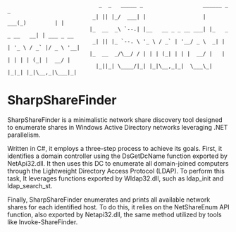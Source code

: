                                  _  _   _____ _                   ______ _           _           
                               _| || |_/  ___| |                  |  ___(_)         | |          
                              |_  __  _\ `--.| |__   __ _ _ __ ___| |_   _ _ __   __| | ___ _ __ 
                               _| || |_ `--. \ '_ \ / _` | '__/ _ \  _| | | '_ \ / _` |/ _ \ '__|
                              |_  __  _/\__/ / | | | (_| | | |  __/ |   | | | | | (_| |  __/ |   
                                |_||_| \____/|_| |_|\__,_|_|  \___\_|   |_|_| |_|\__,_|\___|_|   
                                                                   


# SharpShareFinder

SharpShareFinder is a minimalistic network share discovery tool designed to enumerate shares in Windows Active Directory networks leveraging .NET parallelism.

Written in C#, it employs a three-step process to achieve its goals. First, it identifies a domain controller using the DsGetDcName function exported by NetApi32.dll. It then uses this DC to enumerate all domain-joined computers through the Lightweight Directory Access Protocol (LDAP). To perform this task, It leverages functions exported by Wldap32.dll, such as ldap_init and ldap_search_st.

Finally, SharpShareFinder enumerates and prints all available network shares for each identified host. To do this, it relies on the NetShareEnum API function, also exported by Netapi32.dll, the same method utilized by tools like Invoke-ShareFinder.
